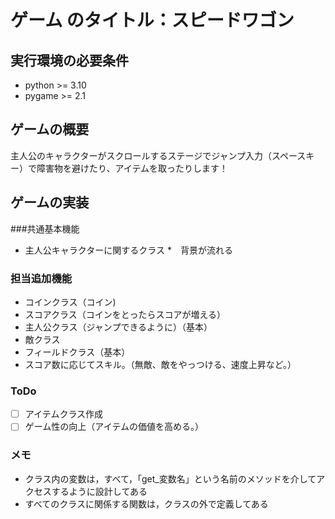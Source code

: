 # ゲーム のタイトル：スピードワゴン
## 実行環境の必要条件
* python >= 3.10
* pygame >= 2.1

## ゲームの概要
主人公のキャラクターがスクロールするステージでジャンプ入力（スペースキー）で障害物を避けたり、アイテムを取ったりします！

## ゲームの実装
###共通基本機能
* 主人公キャラクターに関するクラス
*　背景が流れる

### 担当追加機能
* コインクラス（コイン)
* スコアクラス（コインをとったらスコアが増える）
* 主人公クラス（ジャンプできるように）（基本） 
* 敵クラス
* フィールドクラス（基本）
* スコア数に応じてスキル。（無敵、敵をやっつける、速度上昇など。）
  
### ToDo
- [ ] アイテムクラス作成
- [ ] ゲーム性の向上（アイテムの価値を高める。）
### メモ
* クラス内の変数は，すべて，「get_変数名」という名前のメソッドを介してアクセスするように設計してある
* すべてのクラスに関係する関数は，クラスの外で定義してある
